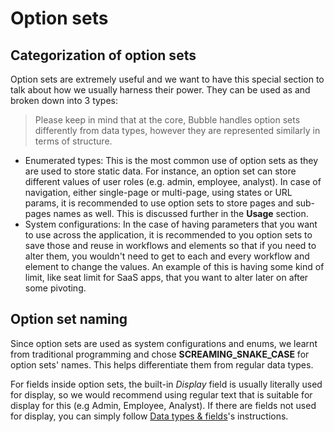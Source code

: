 # Option sets

## Categorization of option sets

Option sets are extremely useful and we want to have this special section to talk about how we usually harness their power. They can be used as and broken down into 3 types:

> Please keep in mind that at the core, Bubble handles option sets differently from data types, however they are represented similarly in terms of structure.

* Enumerated types: This is the most common use of option sets as they are used to store static data. For instance, an option set can store different values of user roles (e.g. admin, employee, analyst). In case of navigation, either single-page or multi-page, using states or URL params, it is recommended to use option sets to store pages and sub-pages names as well. This is discussed further in the **Usage** section.
* System configurations: In the case of having parameters that you want to use across the application, it is recommended to you option sets to save those and reuse in workflows and elements so that if you need to alter them, you wouldn't need to get to each and every workflow and element to change the values. An example of this is having some kind of limit, like seat limit for SaaS apps, that you want to alter later on after some pivoting.

## Option set naming

Since option sets are used as system configurations and enums, we learnt from traditional programming and chose **SCREAMING\_SNAKE\_CASE** for option sets' names. This helps differentiate them from regular data types.

For fields inside option sets, the built-in _Display_ field is usually literally used for display, so we would recommend using regular text that is suitable for display for this (e.g Admin, Employee, Analyst). If there are fields not used for display, you can simply follow [Data types & fields](data-types-and-fields.md)'s instructions.
